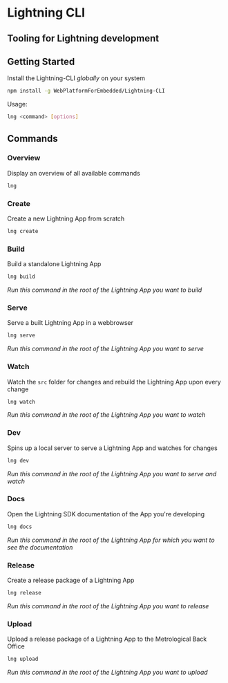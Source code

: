 # Lightning CLI

## Tooling for Lightning development

## Getting Started

Install the Lightning-CLI _globally_ on your system

```bash
npm install -g WebPlatformForEmbedded/Lightning-CLI
```

Usage:

```bash
lng <command> [options]
```

##  Commands

### Overview

Display an overview of all available commands

```bash
lng
```

### Create

Create a new Lightning App from scratch

```bash
lng create
```

### Build

Build a standalone Lightning App

```bash
lng build
```

_Run this command in the root of the Lightning App you want to build_


### Serve

Serve a built Lightning App in a webbrowser

```bash
lng serve
```

_Run this command in the root of the Lightning App you want to serve_


### Watch

Watch the `src` folder for changes and rebuild the Lightning App upon every change

```bash
lng watch
```

_Run this command in the root of the Lightning App you want to watch_


### Dev

Spins up a local server to serve a Lightning App and watches for changes

```bash
lng dev
```

_Run this command in the root of the Lightning App you want to serve and watch_


### Docs

Open the Lightning SDK documentation of the App you're developing

```bash
lng docs
```

_Run this command in the root of the Lightning App for which you want to see the documentation_


### Release

Create a release package of a Lightning App

```bash
lng release
```

_Run this command in the root of the Lightning App you want to release_


### Upload

Upload a release package of a Lightning App to the Metrological Back Office

```bash
lng upload
```

_Run this command in the root of the Lightning App you want to upload_
